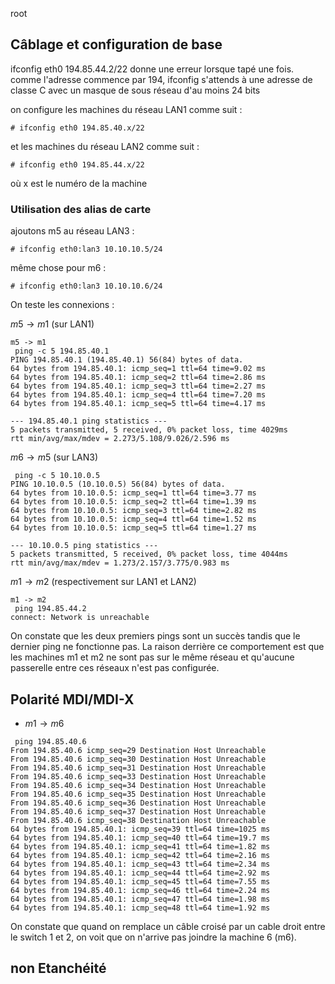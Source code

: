 root

## Câblage et configuration de base

ifconfig eth0 194.85.44.2/22 donne une erreur lorsque tapé une fois. comme l'adresse commence par 194, ifconfig s'attends à une adresse de classe C avec un masque de sous réseau d'au moins 24 bits

on configure les machines du réseau LAN1 comme suit :
```
# ifconfig eth0 194.85.40.x/22
```
et les machines du réseau LAN2 comme suit :
```
# ifconfig eth0 194.85.44.x/22
```

où x est le numéro de la machine

### Utilisation des alias de carte

ajoutons m5 au réseau LAN3 :
```
# ifconfig eth0:lan3 10.10.10.5/24
```

même chose pour m6 :
```
# ifconfig eth0:lan3 10.10.10.6/24
```

On teste les connexions :

$m5 \rightarrow m1$ (sur LAN1)
```
m5 -> m1
 ping -c 5 194.85.40.1
PING 194.85.40.1 (194.85.40.1) 56(84) bytes of data.
64 bytes from 194.85.40.1: icmp_seq=1 ttl=64 time=9.02 ms
64 bytes from 194.85.40.1: icmp_seq=2 ttl=64 time=2.86 ms
64 bytes from 194.85.40.1: icmp_seq=3 ttl=64 time=2.27 ms
64 bytes from 194.85.40.1: icmp_seq=4 ttl=64 time=7.20 ms
64 bytes from 194.85.40.1: icmp_seq=5 ttl=64 time=4.17 ms

--- 194.85.40.1 ping statistics ---
5 packets transmitted, 5 received, 0% packet loss, time 4029ms
rtt min/avg/max/mdev = 2.273/5.108/9.026/2.596 ms
```

$m6 \rightarrow m5$ (sur LAN3)
```
 ping -c 5 10.10.0.5
PING 10.10.0.5 (10.10.0.5) 56(84) bytes of data.
64 bytes from 10.10.0.5: icmp_seq=1 ttl=64 time=3.77 ms
64 bytes from 10.10.0.5: icmp_seq=2 ttl=64 time=1.39 ms
64 bytes from 10.10.0.5: icmp_seq=3 ttl=64 time=2.82 ms
64 bytes from 10.10.0.5: icmp_seq=4 ttl=64 time=1.52 ms
64 bytes from 10.10.0.5: icmp_seq=5 ttl=64 time=1.27 ms

--- 10.10.0.5 ping statistics ---
5 packets transmitted, 5 received, 0% packet loss, time 4044ms
rtt min/avg/max/mdev = 1.273/2.157/3.775/0.983 ms
```

$m1 \rightarrow m2$ (respectivement sur LAN1 et LAN2)
```
m1 -> m2
 ping 194.85.44.2
connect: Network is unreachable
```

On constate que les deux premiers pings sont un succès tandis que le dernier ping ne fonctionne pas. La raison derrière ce comportement est que les machines m1 et m2 ne sont pas sur le même réseau et qu'aucune passerelle entre ces réseaux n'est pas configurée.

## Polarité MDI/MDI-X

- $m1 \rightarrow m6$

```
 ping 194.85.40.6
From 194.85.40.6 icmp_seq=29 Destination Host Unreachable
From 194.85.40.6 icmp_seq=30 Destination Host Unreachable
From 194.85.40.6 icmp_seq=31 Destination Host Unreachable
From 194.85.40.6 icmp_seq=33 Destination Host Unreachable
From 194.85.40.6 icmp_seq=34 Destination Host Unreachable
From 194.85.40.6 icmp_seq=35 Destination Host Unreachable
From 194.85.40.6 icmp_seq=36 Destination Host Unreachable
From 194.85.40.6 icmp_seq=37 Destination Host Unreachable
From 194.85.40.6 icmp_seq=38 Destination Host Unreachable
64 bytes from 194.85.40.1: icmp_seq=39 ttl=64 time=1025 ms
64 bytes from 194.85.40.1: icmp_seq=40 ttl=64 time=19.7 ms
64 bytes from 194.85.40.1: icmp_seq=41 ttl=64 time=1.82 ms
64 bytes from 194.85.40.1: icmp_seq=42 ttl=64 time=2.16 ms
64 bytes from 194.85.40.1: icmp_seq=43 ttl=64 time=2.34 ms
64 bytes from 194.85.40.1: icmp_seq=44 ttl=64 time=2.92 ms
64 bytes from 194.85.40.1: icmp_seq=45 ttl=64 time=7.55 ms
64 bytes from 194.85.40.1: icmp_seq=46 ttl=64 time=2.24 ms
64 bytes from 194.85.40.1: icmp_seq=47 ttl=64 time=1.98 ms
64 bytes from 194.85.40.1: icmp_seq=48 ttl=64 time=1.92 ms
```

On constate que quand on remplace un câble croisé  par un cable droit entre le switch 1 et 2, on voit que on  n'arrive pas joindre la machine 6 (m6). 

## non Etanchéité

